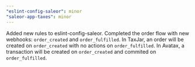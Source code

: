 ```yaml
---
"eslint-config-saleor": minor
"saleor-app-taxes": minor
---
```


Added new rules to eslint-config-saleor. Completed the order flow with new webhooks: `order_created` and `order_fulfilled`. In TaxJar, an order will be created on `order_created` with no actions on `order_fulfilled`. In Avatax, a transaction will be created on `order_created` and commited on `order_fulfilled`.
